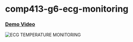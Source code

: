 # comp413-g6-ecg-monitoring


### [Demo Video](https://drive.google.com/file/d/16pZ0vlxZojF_ER26MwkZctRFBDQ1ll9K/view?usp=drive_link)

![ECG   TEMPERATURE MONITORING](https://github.com/user-attachments/assets/1e24b036-af53-4bbb-8d79-c0d92e5e69b6)
